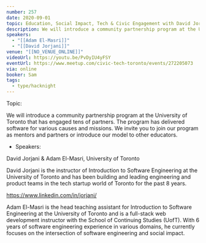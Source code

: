 ```yaml
---
number: 257
date: 2020-09-01
topic: Education, Social Impact, Tech & Civic Engagement with David Jorjani & Adam El-Masri
description: We will introduce a community partnership program at the University of Toronto that has engaged tens of partners. The program has delivered software for various causes and missions. We invite you to join our program as mentors and partners or introduce our model to other educators.
speakers:
  - "[[Adam El-Masri]]"
  - "[[David Jorjani]]"
venue: "[[NO_VENUE_ONLINE]]"
videoUrl: https://youtu.be/PvDyIU4yFSY
eventUrl: https://www.meetup.com/civic-tech-toronto/events/272205073
via: online
booker: Sam
tags:
  - type/hacknight
---
```


Topic:

We will introduce a community partnership program at the University of Toronto that has engaged tens of partners. The program has delivered software for various causes and missions. We invite you to join our program as mentors and partners or introduce our model to other educators.

+ Speakers:

David Jorjani & Adam El-Masri, University of Toronto

David Jorjani is the instructor of Introduction to Software Engineering at the University of Toronto and has been building and leading engineering and product teams in the tech startup world of Toronto for the past 8 years.

https://www.linkedin.com/in/jorjani/

Adam El-Masri is the head teaching assistant for Introduction to Software Engineering at the University of Toronto and is a full-stack web development instructor with the School of Continuing Studies (UofT). With 6 years of software engineering experience in various domains, he currently focuses on the intersection of software engineering and social impact.
